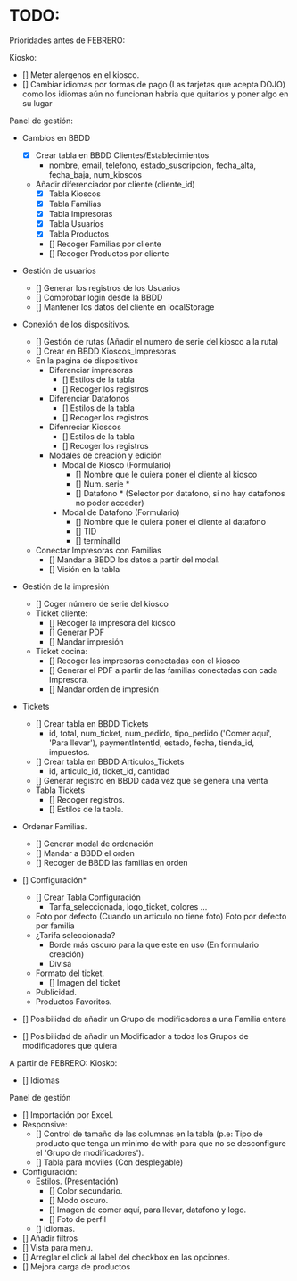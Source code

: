 # TODO:

Prioridades antes de FEBRERO:

Kiosko:
- [] Meter alergenos en el kiosco.
- [] Cambiar idiomas por formas de pago (Las tarjetas que acepta DOJO) 
    como los idiomas aún no funcionan habria que quitarlos y poner algo en su lugar

Panel de gestión:
- Cambios en BBDD
    - [x] Crear tabla en BBDD Clientes/Establecimientos
        - nombre, email, telefono, estado_suscripcion, fecha_alta, fecha_baja, num_kioscos
    - Añadir diferenciador por cliente (cliente_id)
        - [x] Tabla Kioscos
        - [x] Tabla Familias
        - [x] Tabla Impresoras
        - [x] Tabla Usuarios
        - [x] Tabla Productos
        - [] Recoger Familias por cliente
        - [] Recoger Productos por cliente
- Gestión de usuarios
    - [] Generar los registros de los Usuarios
    - [] Comprobar login desde la BBDD
    - [] Mantener los datos del cliente en localStorage

- Conexión de los dispositivos.
    - [] Gestión de rutas (Añadir el numero de serie del kiosco a la ruta)
    - [] Crear en BBDD Kioscos_Impresoras
    - En la pagina de dispositivos
        - Diferenciar impresoras
            - [] Estilos de la tabla
            - [] Recoger los registros
        - Diferenciar Datafonos
            - [] Estilos de la tabla
            - [] Recoger los registros
        - Difenreciar Kioscos
            - [] Estilos de la tabla
            - [] Recoger los registros
        - Modales de creación y edición
            - Modal de Kiosco (Formulario)
                - [] Nombre que le quiera poner el cliente al kiosco
                - [] Num. serie *
                - [] Datafono * (Selector por datafono, si no hay datafonos no poder acceder)
            - Modal de Datafono (Formulario)
                - [] Nombre que le quiera poner el cliente al datafono
                - [] TID
                - [] terminalId
    - Conectar Impresoras con Familias
        - [] Mandar a BBDD los datos a partir del modal.
        - [] Visión en la tabla

- Gestión de la impresión
    - [] Coger número de serie del kiosco 
    - Ticket cliente:
        - [] Recoger la impresora del kiosco
        - [] Generar PDF
        - [] Mandar impresión
    - Ticket cocina:
        - [] Recoger las impresoras conectadas con el kiosco
        - [] Generar el PDF a partir de las familias conectadas con cada Impresora.
        - [] Mandar orden de impresión

- Tickets
    - [] Crear tabla en BBDD Tickets
        - id, total, num_ticket, num_pedido, tipo_pedido ('Comer aquí', 'Para llevar'), paymentIntentId, estado, fecha, tienda_id, impuestos.
    - [] Crear tabla en BBDD Articulos_Tickets
        - id, articulo_id, ticket_id, cantidad
    - [] Generar registro en BBDD cada vez que se genera una venta
    - Tabla Tickets
        - [] Recoger registros.
        - [] Estilos de la tabla.

- Ordenar Familias.
    - [] Generar modal de ordenación
    - [] Mandar a BBDD el orden
    - [] Recoger de BBDD las familias en orden

- [] Configuración* 
    - [] Crear Tabla Configuración
        - Tarifa_seleccionada, logo_ticket, colores ...
    - Foto por defecto (Cuando un articulo no tiene foto) Foto por defecto por familia
    - ¿Tarifa seleccionada? 
        - Borde más oscuro para la que este en uso (En formulario creación)
        - Divisa
    - Formato del ticket.
        - [] Imagen del ticket
    - Publicidad.
    - Productos Favoritos.

- [] Posibilidad de añadir un Grupo de modificadores a una Familia entera
- [] Posibilidad de añadir un Modificador a todos los Grupos de modificadores que quiera

A partir de FEBRERO:
Kiosko:
- [] Idiomas

Panel de gestión
- [] Importación por Excel.
- Responsive:
    - [] Control de tamaño de las columnas en la tabla (p.e: Tipo de producto que tenga un minimo de with para que no se desconfigure el 'Grupo de modificadores').
    - [] Tabla para moviles (Con desplegable)
- Configuración:
    - Estilos. (Presentación)
        - [] Color secundario.
        - [] Modo oscuro.
        - [] Imagen de comer aquí, para llevar, datafono y logo.
        - [] Foto de perfil
    - [] Idiomas.
- [] Añadir filtros
- [] Vista para menu.
- [] Arreglar el click al label del checkbox en las opciones.
- [] Mejora carga de productos
